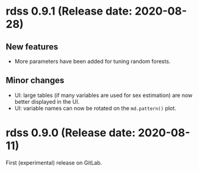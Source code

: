 # rdss 0.9.1 (Release date: 2020-08-28)

## New features
- More parameters have been added for tuning random forests.

## Minor changes
- UI: large tables (if many variables are used for sex estimation) are now better displayed in the UI.
- UI: variable names can now be rotated on the `md.pattern()` plot.

# rdss 0.9.0 (Release date: 2020-08-11)

First (experimental) release on GitLab.
